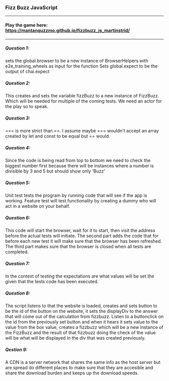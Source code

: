 ### Fizz Buzz JavaScript

***

#### Play the game here: https://mantanquzzmo.github.io/fizzbuzz_js_martinstrid/

***

##### Question 1:
sets the global.browser to be a new instance of BrowserHelpers with e2e_training_wheels as input for the function
Sets global.expect to be the output of chai.expect

##### Question 2:
This creates and sets the variable fizzBuzz to a new instance of FizzBuzz. Which will be needed for multiple of the coming tests. We need an actor for the play so to speak.

##### Question 3:
=== is more strict than ==. I assume maybe === wouldn't accept an array created by let and const to be equal but == would.

##### Question 4:
Since the code is being read from top to bottom we need to check the biggest number first because there will be instances where a number is divisible by 3 and 5 but should show only 'Buzz'

##### Question 5:
Unit test tests the program by running code that will see if the app is working. Feature test will test functionality by creating a dummy who will act in a website on your behalf.

##### Question 6:
This code will start the browser, wait for it to start, then visit the address before the actual tests will initiate.
The second part adds the code that for before each new test it will make sure that the browser has been refreshed.
The third part makes sure that the browser is closed when all tests are completed.

##### Question 7:
In the context of testing the expectations are what values will be set the given that the tests code has been executed.

##### Question 8:
The script listens to that the website is loaded, creates and sets button to be the id of the button on the website, it sets
the displayDiv to the answer that will come out of the calculation from fizzbuzz.
Listen to a buttonclick on the id from the previously set button and when it hears it 
sets value to the value from the box value, creates a fizzbuzz which will be a new instance of the FizzBuzz
and the result of that fizzbuzz doing the check of the value will be what will be displayed in the 
div that was created previously.

##### Qestion 9:
A CDN is a server network that shares the same info as the host server but are spread do different places to make sure that they are accesible and share the download burden and keeps up the download speeds.


